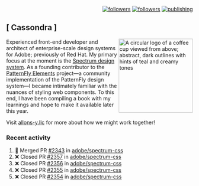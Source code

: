 <p align="right"><a rel="me" href="https://front-end.social/@castastrophe">
    <img alt="followers" title="Follow me on Mastodon" src="https://img.shields.io/mastodon/follow/109297102751309835?domain=https%3A%2F%2Ffront-end.social&label=Follow&logo=mastodon&logoColor=white&style=for-the-badge&labelColor=008080&color=006969"/></a>
  <a href="https://codepen.io/castastrophe/">
    <img alt="followers" title="Follow me on CodePen" src="https://img.shields.io/badge/16-1?color=640464&labelColor=7c007c&style=for-the-badge&logo=codepen&label=Follow"/></a>
<a href="https://castastrophe.medium.com/">
    <img alt="publishing" title="View articles on Medium" src="https://img.shields.io/badge/107-1?color=666&labelColor=444&label=subscribe&logo=medium&logoColor=white&style=for-the-badge"/></a>
</p>

## [&nbsp;Cassondra&nbsp;]

<img align="right" src="https://github-production-user-asset-6210df.s3.amazonaws.com/1840295/253016758-ba468774-1cd3-42c2-8f43-947b5eeb5edf.png" height="200" alt="A circular logo of a coffee cup viewed from above; abstract, dark outlines with hints of teal and creamy tones">

Experienced front-end developer and architect of enterprise-scale design systems for Adobe; previously of Red Hat. My primary focus at the moment is the [Spectrum design system](https://github.com/adobe/spectrum-css). As a founding contributor to the [PatternFly&nbsp;Elements](https://github.com/patternfly/patternfly-elements) project&mdash;a community implementation of the PatternFly design system&mdash;I became intimately familiar with the nuances of styling web components. To this end, I have been compiling a book with my learnings and hope to make it available later this year.

Visit [allons-y.llc](http://allons-y.llc/) for more about how we might work together!

### Recent activity

<!--START_SECTION:activity-->
1. 🎉 Merged PR [#2343](https://github.com/adobe/spectrum-css/pull/2343) in [adobe/spectrum-css](https://github.com/adobe/spectrum-css)
2. ❌ Closed PR [#2357](https://github.com/adobe/spectrum-css/pull/2357) in [adobe/spectrum-css](https://github.com/adobe/spectrum-css)
3. ❌ Closed PR [#2356](https://github.com/adobe/spectrum-css/pull/2356) in [adobe/spectrum-css](https://github.com/adobe/spectrum-css)
4. ❌ Closed PR [#2355](https://github.com/adobe/spectrum-css/pull/2355) in [adobe/spectrum-css](https://github.com/adobe/spectrum-css)
5. ❌ Closed PR [#2354](https://github.com/adobe/spectrum-css/pull/2354) in [adobe/spectrum-css](https://github.com/adobe/spectrum-css)
<!--END_SECTION:activity-->
